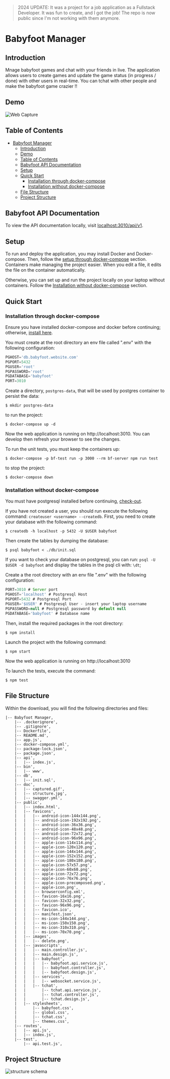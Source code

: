 > 2024 UPDATE: It was a project for a job application as a Fullstack Developer. It was fun to create, and I got the job! The repo is now public since I'm not working with them anymore.

# Babyfoot Manager

## Introduction

Mnage babyfoot games and chat with your friends in live. The application allows users to create games and update the game status (in progress / done) with other users in real-time.
You can tchat with other people and make the babyfoot game crazier !!

## Demo

![Web Capture](./doc/captured.gif)

## Table of Contents

- [Babyfoot Manager](#babyfoot-manager)
  - [Introduction](#introduction)
  - [Demo](#demo)
  - [Table of Contents](#table-of-contents)
  - [Babyfoot API Documentation](#babyfoot-api-documentation)
  - [Setup](#setup)
  - [Quick Start](#quick-start)
    - [Installation through docker-compose](#installation-through-docker-compose)
    - [Installation without docker-compose](#installation-without-docker-compose)
  - [File Structure](#file-structure)
  - [Project Structure](#project-structure)

## Babyfoot API Documentation

To view the API documentation locally, visit [localhost:3010/api/v1](http://localhost:3010/api/v1).

## Setup

To run and deploy the application, you may install Docker and Docker-compose. Then, follow the [setup through docker-compose](#installation-through-docker-compose) section. Containers make managing the project easier. When you edit a file, it edits the file on the container automatically.

Otherwise, you can set up and run the project locally on your laptop without containers. Follow the [Installation without docker-compose](#installation-without-docker-compose) section.

## Quick Start

### Installation through docker-compose

Ensure you have installed docker-compose and docker before continuing; otherwise, [install here](https://docs.docker.com/install/).

You must create at the root directory an env file called ".env" with the following configuration:
```js
PGHOST='db.babyfoot.website.com'
PGPORT=5432
PGUSER='root'
PGPASSWORD='root'
PGDATABASE='babyfoot'
PORT=3010
```
Create a directory, `postgres-data`, that will be used by postgres container to persist the data:
```shell
$ mkdir postgres-data
```

to run the project:
```shell
$ docker-compose up -d
```
Now the web application is running on http://localhost:3010. You can develop then refresh your browser to see the changes.

To run the unit tests, you must keep the containers up:
```shell
$ docker-compose -p bf-test run -p 3000 --rm bf-server npm run test
```

to stop the project:
```shell
$ docker-compose down
```

### Installation without docker-compose

You must have postgresql installed before continuing, [check-out](https://www.postgresql.org/download/).

If you have not created a user, you should run execute the following command:
`createuser <username> --createdb`.
First, you need to create your database with the following command:
```shell
$ createdb -h localhost -p 5432 -U $USER babyfoot
```
Then create the tables by dumping the database:
```shell
$ psql babyfoot < ./db/init.sql
```
If you want to check your database on postgresql, you can run:
`psql -U $USER -d babyfoot` and display the tables in the psql cli with: `\dt`;

Create a the root directory with an env file ".env" with the following configuration:

```js
PORT=3010 # Server port
PGHOST='localhost' # Postgresql Host
PGPORT=5432 # Postgresql Port
PGUSER='$USER' # Postgresql User - insert your laptop username
PGPASSWORD=null # Postgresql password by default null
PGDATABASE='babyfoot' # Database name
```

Then, install the required packages in the root directory:
```shell
$ npm install
```

Launch the project with the following command:
```shell
$ npm start
```
Now the web application is running on http://localhost:3010

To launch the tests, execute the command:
```shell
$ npm test
```

## File Structure

Within the download, you will find the following directories and files:

```
|-- Babyfoot Manager,
    |-- .dockerignore',
    |-- .gitignore',
    |-- Dockerfile',
    |-- README.md',
    |-- app.js',
    |-- docker-compose.yml',
    |-- package-lock.json',
    |-- package.json',
    |-- api',
    |   |-- index.js',
    |-- bin',
    |   |-- www',
    |-- db',
    |   |-- init.sql',
    |-- doc',
    |   |-- captured.gif',
    |   |-- structure.jpg',
    |   |-- swagger.yml',
    |-- public',
    |   |-- index.html',
    |   |-- favicons',
    |   |   |-- android-icon-144x144.png',
    |   |   |-- android-icon-192x192.png',
    |   |   |-- android-icon-36x36.png',
    |   |   |-- android-icon-48x48.png',
    |   |   |-- android-icon-72x72.png',
    |   |   |-- android-icon-96x96.png',
    |   |   |-- apple-icon-114x114.png',
    |   |   |-- apple-icon-120x120.png',
    |   |   |-- apple-icon-144x144.png',
    |   |   |-- apple-icon-152x152.png',
    |   |   |-- apple-icon-180x180.png',
    |   |   |-- apple-icon-57x57.png',
    |   |   |-- apple-icon-60x60.png',
    |   |   |-- apple-icon-72x72.png',
    |   |   |-- apple-icon-76x76.png',
    |   |   |-- apple-icon-precomposed.png',
    |   |   |-- apple-icon.png',
    |   |   |-- browserconfig.xml',
    |   |   |-- favicon-16x16.png',
    |   |   |-- favicon-32x32.png',
    |   |   |-- favicon-96x96.png',
    |   |   |-- favicon.ico',
    |   |   |-- manifest.json',
    |   |   |-- ms-icon-144x144.png',
    |   |   |-- ms-icon-150x150.png',
    |   |   |-- ms-icon-310x310.png',
    |   |   |-- ms-icon-70x70.png',
    |   |-- images',
    |   |   |-- delete.png',
    |   |-- javascripts',
    |   |   |-- main.controller.js',
    |   |   |-- main.design.js',
    |   |   |-- babyfoot',
    |   |   |   |-- babyfoot.api.service.js',
    |   |   |   |-- babyfoot.controller.js',
    |   |   |   |-- babyfoot.design.js',
    |   |   |-- services',
    |   |   |   |-- websocket.service.js',
    |   |   |-- tchat',
    |   |       |-- tchat.api.service.js',
    |   |       |-- tchat.controller.js',
    |   |       |-- tchat.design.js',
    |   |-- stylesheets',
    |       |-- babyfoot.css',
    |       |-- global.css',
    |       |-- tchat.css',
    |       |-- themes.css',
    |-- routes',
    |   |-- api.js',
    |   |-- index.js',
    |-- test',
        |-- api.test.js',
```

## Project Structure

![structure schema](./doc/structure.jpg)
